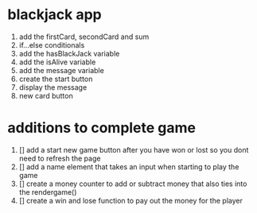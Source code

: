 # blackjack app

1. add the firstCard, secondCard and sum
2. if...else conditionals
3. add the hasBlackJack variable
4. add the isAlive variable
5. add the message variable
6. create the start button
7. display the message
8. new card button

# additions to complete game

1. [] add a start new game button after you have won or lost so you dont need to refresh the page
2. [] add a name element that takes an input when starting to play the game
3. [] create a money counter to add or subtract money that also ties into the rendergame()
4. [] create a win and lose function to pay out the money for the player

